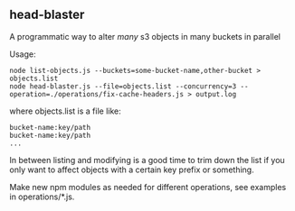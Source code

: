## head-blaster
A programmatic way to alter *many* s3 objects in many buckets in parallel

Usage:

    node list-objects.js --buckets=some-bucket-name,other-bucket > objects.list
    node head-blaster.js --file=objects.list --concurrency=3 --operation=./operations/fix-cache-headers.js > output.log

where objects.list is a file like:

    bucket-name:key/path
    bucket-name:key/path
    ...

In between listing and modifying is a good time to trim down the list if you
only want to affect objects with a certain key prefix or something.

Make new npm modules as needed for different operations, see examples in
operations/*.js.

